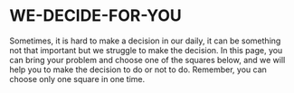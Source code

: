 # WE-DECIDE-FOR-YOU

Sometimes, it is hard to make a decision in our daily, it can be something not that important but we struggle to make the decision. In this page, you can bring your problem and choose one of the squares below, and we will help you to make the decision to do or not to do. Remember, you can choose only one square in one time.
